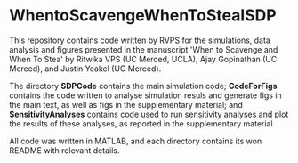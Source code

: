 # WhentoScavengeWhenToStealSDP
This repository contains code written by RVPS for the simulations, data analysis and figures presented in the manuscript 'When to Scavenge and When To Stea' by Ritwika VPS (UC Merced, UCLA), Ajay Gopinathan (UC Merced), and Justin Yeakel (UC Merced). 

The directory **SDPCode** contains the main simulation code; **CodeForFigs** contains the code written to analyse simulation resuls and generate figs in the main text, as well as figs in the supplementary material; and **SensitivityAnalyses** contains code used to run sensitivity analyses and plot the results of these analyses, as reported in the supplementary material.

All code was written in MATLAB, and each directory contains its won README with relevant details. 


